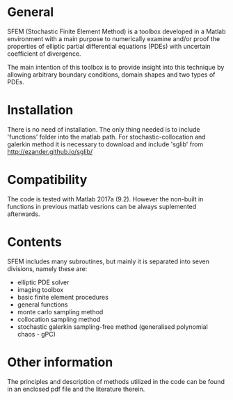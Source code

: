 
# General
SFEM (Stochastic Finite Element Method) is a toolbox developed in a Matlab environment with a main purpose to numerically examine and/or proof the properties of elliptic partial differential equations (PDEs) with uncertain coefficient of divergence.

The main intention of this toolbox is to provide insight into this technique by allowing arbitrary boundary conditions, domain shapes and two types of PDEs.

# Installation

There is no need of installation. The only thing needed is to include 'functions' folder into the matlab path.
For stochastic-collocation and galerkin method it is necessary to download and include 'sglib' from http://ezander.github.io/sglib/

# Compatibility

The code is tested with Matlab 2017a (9.2). However the non-built in functions in previous matlab vesrions can be always suplemented afterwards.

# Contents

SFEM includes many subroutines, but mainly it is separated into seven divisions, namely these are:
- elliptic PDE solver
- imaging toolbox
- basic finite element procedures
- general functions
- monte carlo sampling method
- collocation sampling method
- stochastic galerkin sampling-free method (generalised polynomial chaos - gPC)

# Other information

The principles and description of methods utilized in the code can be found in an enclosed pdf file and the literature therein.



